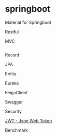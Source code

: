 # springboot
Material for Springboot


Restful

MVC
```xml

```

Record

JPA


Entity

Eureka

FeignClient

Swagger

Security

[JWT - Json Web Token](https://jwt.io/)

Benchmark
